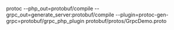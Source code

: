 protoc --php_out=protobuf/compile --grpc_out=generate_server:protobuf/compile --plugin=protoc-gen-grpc=protobuf/grpc_php_plugin protobuf/protos/GrpcDemo.proto
